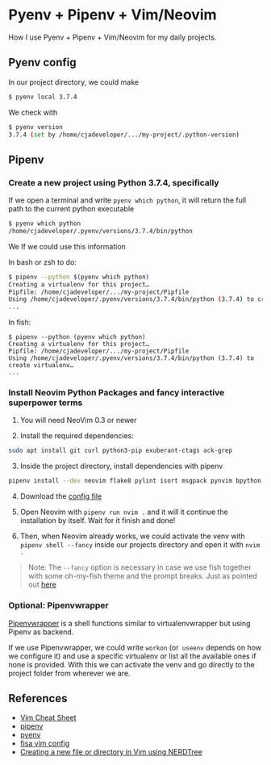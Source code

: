 # Pyenv + Pipenv + Vim/Neovim

How I use Pyenv + Pipenv + Vim/Neovim for my daily projects.

## Pyenv config

In our project directory, we could make 

```bash
$ pyenv local 3.7.4
```

We check with

```bash
$ pyenv version
3.7.4 (set by /home/cjadeveloper/.../my-project/.python-version)
```

## Pipenv 

### Create a new project using Python 3.7.4, specifically

If we open a terminal and write `pyenv which python`, it will return the full path to 
the current python executable 

```bash
$ pyenv which python
/home/cjadeveloper/.pyenv/versions/3.7.4/bin/python
```

We If we could use this information 

In bash or zsh to do:

```bash
$ pipenv --python $(pyenv which python)
Creating a virtualenv for this project…
Pipfile: /home/cjadeveloper/.../my-project/Pipfile
Using /home/cjadeveloper/.pyenv/versions/3.7.4/bin/python (3.7.4) to create virtualenv…
...
```

In fish:

```fish
$ pipenv --python (pyenv which python)
Creating a virtualenv for this project…
Pipfile: /home/cjadeveloper/.../my-project/Pipfile
Using /home/cjadeveloper/.pyenv/versions/3.7.4/bin/python (3.7.4) to create virtualenv…
...
```


### Install Neovim Python Packages and fancy interactive superpower terms

1. You will need NeoVim 0.3 or newer

2. Install the required dependencies:

```bash
sudo apt install git curl python3-pip exuberant-ctags ack-grep
```

3. Inside the project directory, install dependencies with pipenv

```bash
pipenv install --dev neovim flake8 pylint isort msgpack pynvim bpython ipython
```

4. Download the [config file](https://gist.github.com/cjadeveloper/7aea22b64bb2419c44d55c304c3246ae)

5. Open Neovim with `pipenv run nvim .` and it will it continue the installation by 
itself. Wait for it finish and done!

6. Then, when Neovim already works, we could activate the venv with `pipenv shell --fancy` 
inside our projects directory and open it with `nvim .`

> Note: The `--fancy` option is necessary in case we use fish together with some oh-my-fish theme and the prompt breaks. Just as pointed out [here](https://github.com/sentriz/fish-pipenv/issues/18)

### Optional: Pipenvwrapper

[Pipenvwrapper](https://github.com/Peibolvig/pipenvwrapper) is a shell functions 
similar to virtualenvwrapper but using Pipenv as backend.

If we use Pipenvwrapper, we could write `workon` (or` useenv` depends on how we 
configure it) and use a specific virtualenv or list all the available ones if none is
provided. With this we can activate the venv and go directly to the project folder from
wherever we are.

## References

- [Vim Cheat Sheet](https://vim.rtorr.com/)
- [pipenv](https://pipenv.kennethreitz.org/en/latest/#)
- [pyenv](https://github.com/pyenv/pyenv)
- [fisa vim config](http://vim.fisadev.com/)
- [Creating a new file or directory in Vim using NERDTree](https://sookocheff.com/post/vim/creating-a-new-file-or-directoryin-vim-using-nerdtree/)

